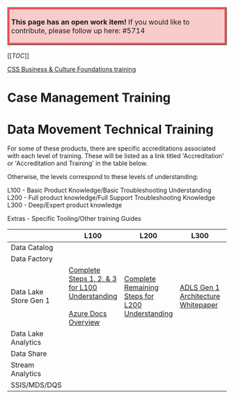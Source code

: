 <table border="1";bgcolor="#ffa7a7";>
<tr>
  <td style='border-style:solid;border-color:#f64e4e;background-color:#f9cccc;border-width:3pt; 
vertical-align:top;width:8in;padding:2.0pt 3.0pt 2.0pt 3.0pt'>  

<b> This page has an open work item! </b>
If you would like to contribute, please follow up here:
#5714
</td>
</tr>
</table>

[[_TOC_]]

<a href=https://dev.azure.com/Supportability/Big%20Data/_wiki/wikis/Big-Data.wiki/286263/CSS-based-training>CSS Business &amp; Culture Foundations training</a>  

# Case Management Training  

# Data Movement Technical Training

For some of these products, there are specific accreditations associated with each level of training.
These will be listed as a link titled 'Accreditation' or 'Accreditation and Training' in the table below.

Otherwise, the levels correspond to these levels of understanding:

L100 - Basic Product Knowledge/Basic Troubleshooting Understanding
L200 - Full product knowledge/Full Support Troubleshooting Knowledge
L300 - Deep/Expert product knowledge

Extras - Specific Tooling/Other training Guides


|  | L100 | L200 | L300 | Extras  |
|--|--|--|--|--|
| Data Catalog |  |  |  |  |
| Data Factory |  |  |  |  |
| Data Lake Store Gen 1 | [Complete Steps 1, 2, & 3 for L100 Understanding](https://dev.azure.com/Supportability/Big%20Data/_wiki/wikis/Big-Data.wiki/276224/Support-Training) <br><br> [Azure Docs Overview](https://docs.microsoft.com/en-us/azure/data-lake-store/data-lake-store-overview) | [Complete Remaining Steps for L200 Understanding](https://dev.azure.com/Supportability/Big%20Data/_wiki/wikis/Big-Data.wiki/276224/Support-Training) | [ADLS Gen 1 Architecture Whitepaper](http://www.cs.ucf.edu/~kienhua/classes/COP5711/Papers/MSazure2017.pdf) | [Jarvis for ADLS](https://dev.azure.com/Supportability/Big%20Data/_wiki/wikis/Big-Data.wiki/285440/Jarvis-for-ADLS-Gen-1) |
| Data Lake Analytics |  |  |  |  |
| Data Share |  |  |  |  |
| Stream Analytics |  |  |  |  |
| SSIS/MDS/DQS |  |  |  |  |

